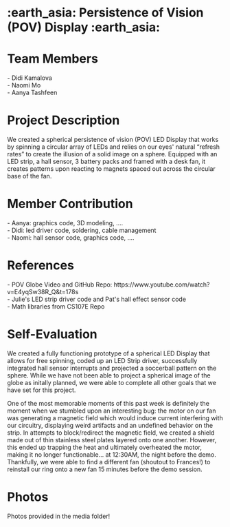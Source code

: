 <h1> :earth_asia:  Persistence of Vision (POV) Display  :earth_asia: </h1>

<h1> Team Members </h1>
- Didi Kamalova <br>
- Naomi Mo <br>
- Aanya Tashfeen <br>

<h1> Project Description </h1>
We created a spherical persistence of vision (POV) LED Display that works by spinning a circular array of LEDs and relies on our eyes' natural “refresh rates” to create the illusion of a solid image on a sphere. Equipped with an LED strip, a hall sensor, 3 battery packs and framed with a desk fan, it creates patterns upon reacting to magnets spaced out across the circular base of the fan.

<h1> Member Contribution </h1>
- Aanya: graphics code, 3D modeling, .... <br>
- Didi: led driver code, soldering, cable management <br>
- Naomi: hall sensor code, graphics code, .... <br>

<h1> References </h1>
- POV Globe Video and GitHub Repo: https://www.youtube.com/watch?v=E4yqSw38R_Q&t=178s <br>
- Julie's LED strip driver code and Pat's hall effect sensor code <br>
- Math libraries from CS107E Repo <br>

<h1> Self-Evaluation </h1>
We created a fully functioning prototype of a spherical LED Display that allows for free spinning, coded up an LED Strip driver, successfully integrated hall sensor interrupts and projected a soccerball pattern on the sphere. While we have not been able to project a spherical image of the globe as initally planned, we were able to complete all other goals that we have set for this project. <br>

One of the most memorable moments of this past week is definitely the moment when we stumbled upon an interesting bug: the motor on our fan was generating a magnetic field which would induce current interfering with our circuitry, displaying weird artifacts and an undefined behavior on the strip. In attempts to block/redirect the magnetic field, we created a shield made out of thin stainless steel plates layered onto one another. However, this ended up trapping the heat and ultimately overheated the motor, making it no longer functionable... at 12:30AM, the night before the demo. Thankfully, we were able to find a different fan (shoutout to Frances!) to reinstall our ring onto a new fan 15 minutes before the demo session.

<h1> Photos </h1>
Photos provided in the media folder!

